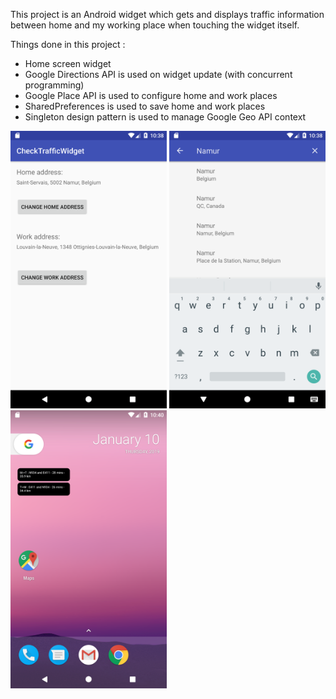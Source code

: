 This project is an Android widget which gets and displays traffic information between home and my working place when touching the widget itself.

Things done in this project :

- Home screen widget
- Google Directions API is used on widget update (with concurrent programming)
- Google Place API is used to configure home and work places
- SharedPreferences is used to save home and work places
- Singleton design pattern is used to manage Google Geo API context

<img width="250" alt="config" src="https://github.com/pjacquemin/check-traffic-widget/blob/master/screenshots/config.png"> <img width="250" alt="google_place_autocomplete" src="https://github.com/pjacquemin/check-traffic-widget/blob/master/screenshots/google_place_autocomplete.png">
<img width="250" alt="widget" src="https://github.com/pjacquemin/check-traffic-widget/blob/master/screenshots/widget.png">
